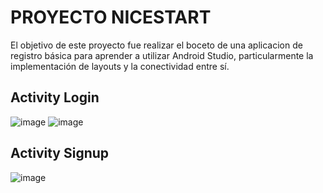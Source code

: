 PROYECTO NICESTART
==================
El objetivo de este proyecto fue realizar el boceto de una aplicacion de registro básica para aprender
a utilizar Android Studio, particularmente la implementación de layouts y la conectividad entre sí.

Activity Login
--------------
![image](https://github.com/user-attachments/assets/463fb2fb-6265-4dc5-9452-3aae3d595746)
![image](https://github.com/user-attachments/assets/fb6a7d9e-2738-4934-9cdb-6bf53276470d)

Activity Signup
---------------
![image](https://github.com/user-attachments/assets/2cd2325e-5cdf-43eb-a500-3b5888183b9f)
